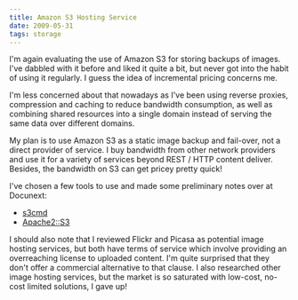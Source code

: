 ```yaml
---
title: Amazon S3 Hosting Service
date: 2009-05-31
tags: storage
---
```

I'm again evaluating the use of Amazon S3 for storing backups of images. I've dabbled with it before and liked it quite a bit, but never got into the habit of using it regularly. I guess the idea of incremental pricing concerns me.

I'm less concerned about that nowadays as I've been using reverse proxies, compression and caching to reduce bandwidth consumption, as well as combining shared resources into a single domain instead of serving the same data over different domains.

My plan is to use Amazon S3 as a static image backup and fail-over, not a direct provider of service. I buy bandwidth from other network providers and use it for a variety of services beyond REST / HTTP content deliver. Besides, the bandwidth on S3 can get pricey pretty quick!

I've chosen a few tools to use and made some preliminary notes over at Docunext:

<ul><li><a href="http://www.docunext.com/wiki/S3cmd">s3cmd</a></li><li><a href="http://www.docunext.com/wiki/Apache2::S3">Apache2::S3</a></li></ul>
I should also note that I reviewed Flickr and Picasa as potential image hosting services, but both have terms of service which involve providing an overreaching license to uploaded content. I'm quite surprised that they don't offer a commercial alternative to that clause. I also researched other image hosting services, but the market is so saturated with low-cost, no-cost limited solutions, I gave up!


